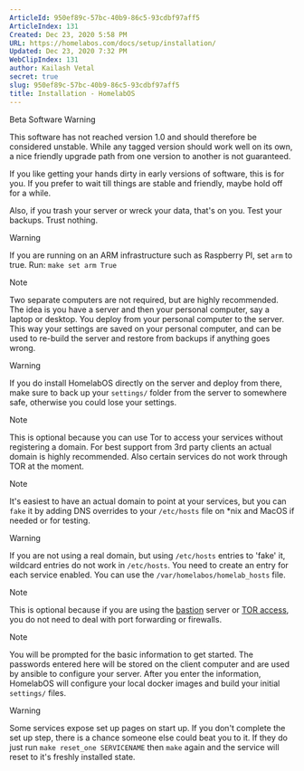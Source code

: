 ```yaml
---
ArticleId: 950ef89c-57bc-40b9-86c5-93cdbf97aff5
ArticleIndex: 131
Created: Dec 23, 2020 5:58 PM
URL: https://homelabos.com/docs/setup/installation/
Updated: Dec 23, 2020 7:32 PM
WebClipIndex: 131
author: Kailash Vetal
secret: true
slug: 950ef89c-57bc-40b9-86c5-93cdbf97aff5
title: Installation - HomelabOS
---
```

Beta Software Warning

This software has not reached version 1.0 and should therefore be considered unstable. While any tagged version should work well on its own, a nice friendly upgrade path from one version to another is not guaranteed.

If you like getting your hands dirty in early versions of software, this is for you. If you prefer to wait till things are stable and friendly, maybe hold off for a while.

Also, if you trash your server or wreck your data, that's on you. Test your backups. Trust nothing.

Warning

If you are running on an ARM infrastructure such as Raspberry PI, set `arm` to true. Run: `make set arm True`

Note

Two separate computers are not required, but are highly recommended. The idea is you have a server and then your personal computer, say a laptop or desktop. You deploy from your personal computer to the server. This way your settings are saved on your personal computer, and can be used to re-build the server and restore from backups if anything goes wrong.

Warning

If you do install HomelabOS directly on the server and deploy from there, make sure to back up your `settings/` folder from the server to somewhere safe, otherwise you could lose your settings.

Note

This is optional because you can use Tor to access your services without registering a domain. For best support from 3rd party clients an actual domain is highly recommended. Also certain services do not work through TOR at the moment.

Note

It's easiest to have an actual domain to point at your services, but you can `fake` it by adding DNS overrides to your `/etc/hosts` file on *nix and MacOS if needed or for testing.

Warning

If you are not using a real domain, but using `/etc/hosts` entries to 'fake' it, wildcard entries do not work in `/etc/hosts`. You need to create an entry for each service enabled. You can use the `/var/homelabos/homelab_hosts` file.

Note

This is optional because if you are using the [bastion](https://homelabos.com/docs/setup/bastion/) server or [TOR access](https://homelabos.com/docs/setup/tor/), you do not need to deal with port forwarding or firewalls.

Note

You will be prompted for the basic information to get started. The passwords entered here will be stored on the client computer and are used by ansible to configure your server. After you enter the information, HomelabOS will configure your local docker images and build your initial `settings/` files.

Warning

Some services expose set up pages on start up. If you don't complete the set up step, there is a chance someone else could beat you to it. If they do just run `make reset_one SERVICENAME` then `make` again and the service will reset to it's freshly installed state.
